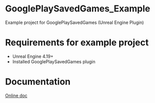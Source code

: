 # GooglePlaySavedGames_Example
Example project for GooglePlaySavedGames (Unreal Engine Plugin)

# Requirements for example project
- Unreal Engine 4.19+
- Installed GooglePlaySavedGames plugin

# Documentation
[Online doc](https://goo.gl/1sXKVC)
